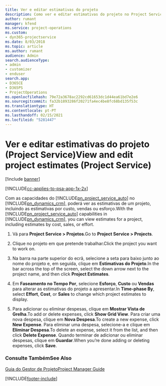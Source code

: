```yaml
---
title: Ver e editar estimativas do projeto
description: Como ver e editar estimativas do projeto no Project Service
author: rumant
manager: kfend
ms.service: project-operations
ms.custom:
- dyn365-projectservice
ms.date: 8/03/2018
ms.topic: article
ms.author: rumant
audience: Admin
search.audienceType:
- admin
- customizer
- enduser
search.app:
- D365CE
- D365PS
- ProjectOperations
ms.openlocfilehash: 79e72a3678ac2292cd61653dc1d44ea61bd7e2e6
ms.sourcegitcommit: fa32b1893286f20271fa4ec4be8fc68bd135f53c
ms.translationtype: HT
ms.contentlocale: pt-PT
ms.lasthandoff: 02/15/2021
ms.locfileid: "5281447"
---
```

# <a name="view-and-edit-project-estimates-project-service"></a><span data-ttu-id="c3261-103">Ver e editar estimativas do projeto (Project Service)</span><span class="sxs-lookup"><span data-stu-id="c3261-103">View and edit project estimates (Project Service)</span></span>

[!include [banner](../includes/psa-now-project-operations.md)]

[!INCLUDE[cc-applies-to-psa-app-1x-2x](../includes/cc-applies-to-psa-app-1x-2x.md)]

<span data-ttu-id="c3261-104">Com as capacidades do [!INCLUDE[pn_project_service_auto](../includes/pn-project-service-auto.md)] no [!INCLUDE[pn_dynamics_crm](../includes/pn-dynamics-crm.md)], poderá ver as estimativas de um projeto, incluindo as estimativas por custo, vendas ou esforço.</span><span class="sxs-lookup"><span data-stu-id="c3261-104">With the [!INCLUDE[pn_project_service_auto](../includes/pn-project-service-auto.md)] capabilities in [!INCLUDE[pn_dynamics_crm](../includes/pn-dynamics-crm.md)], you can view estimates for a project, including estimates by cost, sales, or effort.</span></span>  
  
1.  <span data-ttu-id="c3261-105">Vá para **Project Service > Projetos**.</span><span class="sxs-lookup"><span data-stu-id="c3261-105">Go to **Project Service > Projects**.</span></span>  
  
2.  <span data-ttu-id="c3261-106">Clique no projeto em que pretende trabalhar.</span><span class="sxs-lookup"><span data-stu-id="c3261-106">Click the project you want to work on.</span></span>  
  
3.  <span data-ttu-id="c3261-107">Na barra na parte superior do ecrã, selecione a seta para baixo junto ao nome do projeto e, em seguida, clique em **Estimativas do Projeto**.</span><span class="sxs-lookup"><span data-stu-id="c3261-107">In the bar across the top of the screen, select the down arrow next to the project name, and then click **Project Estimates**.</span></span>  
  
4.  <span data-ttu-id="c3261-108">Em **Faseamento no Tempo Por**, selecione **Esforço**, **Custo** ou **Vendas** para alterar as estimativas do projeto a apresentar.</span><span class="sxs-lookup"><span data-stu-id="c3261-108">In **Time-phase By**, select **Effort**, **Cost**, or **Sales** to change which project estimates to display.</span></span>  
  
5.  <span data-ttu-id="c3261-109">Para adicionar ou eliminar despesas, clique em **Mostrar Vista de Grelha**.</span><span class="sxs-lookup"><span data-stu-id="c3261-109">To add or delete expenses, click **Show Grid View**.</span></span> <span data-ttu-id="c3261-110">Para criar uma nova despesa, clique em **Nova Despesa**.</span><span class="sxs-lookup"><span data-stu-id="c3261-110">To create a new expense, click **New Expense**.</span></span> <span data-ttu-id="c3261-111">Para eliminar uma despesa, selecione-a e clique em **Eliminar Despesa**.</span><span class="sxs-lookup"><span data-stu-id="c3261-111">To delete an expense, select it from the list, and then click **Delete Expense**.</span></span> <span data-ttu-id="c3261-112">Quando terminar de adicionar ou eliminar despesas, clique em **Guardar**.</span><span class="sxs-lookup"><span data-stu-id="c3261-112">When you’re done adding or deleting expenses, click **Save**.</span></span>  
  
### <a name="see-also"></a><span data-ttu-id="c3261-113">Consulte Também</span><span class="sxs-lookup"><span data-stu-id="c3261-113">See Also</span></span>  
 [<span data-ttu-id="c3261-114">Guia do Gestor de Projeto</span><span class="sxs-lookup"><span data-stu-id="c3261-114">Project Manager Guide</span></span>](../psa/project-manager-guide.md)


[!INCLUDE[footer-include](../includes/footer-banner.md)]